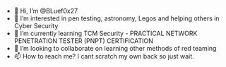 - 👋 Hi, I’m @BLuef0x27
- 👀 I’m interested in pen testing, astronomy, Legos and helping others in Cyber Security
- 🌱 I’m currently learning TCM Security - PRACTICAL NETWORK PENETRATION TESTER (PNPT) CERTIFICATION
- 💞️ I’m looking to collaborate on learning other methods of red teaming
- 📫 How to reach me? I cant scratch my own back so just wait.

<!---
BLuef0x27/BLuef0x27 is a ✨ special ✨ repository because its `README.md` (this file) appears on your GitHub profile.
You can click the Preview link to take a look at your changes.
--->
